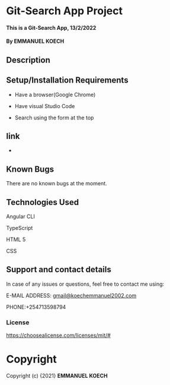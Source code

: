 # Git-Search App Project
#### This is a Git-Search App, 13/2/2022
#### By **EMMANUEL KOECH**
## Description

## Setup/Installation Requirements
* Have a browser(Google Chrome)

* Have visual Studio Code

* Search using the form at the top

## link
* 


## Known Bugs
There are no known bugs at the moment.
## Technologies Used
Angular CLI

TypeScript

HTML 5

CSS

## Support and contact details
In case of any issues or questions, feel free to contact me using: 

E-MAIL ADDRESS: gmail@koechemmanuel2002.com

PHONE:+254713598794
### **License**
https://choosealicense.com/licenses/mit/#

# **Copyright**
Copyright (c) {2021} **EMMANUEL KOECH**
